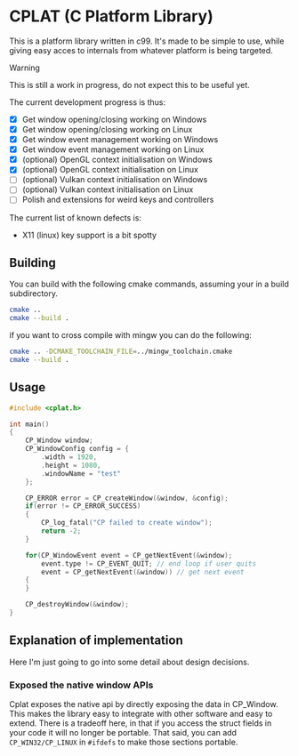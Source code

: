 # CPLAT (C Platform Library)
This is a platform library written in c99. It's made to be simple to use, while giving easy acces
to internals from whatever platform is being targeted.

> [!WARNING]
> This is still a work in progress, do not expect this to be useful yet.

The current development progress is thus:
- [x] Get window opening/closing working on Windows
- [x] Get window opening/closing working on Linux
- [x] Get window event management working on Windows
- [x] Get window event management working on Linux
- [x] (optional) OpenGL context initialisation on Windows
- [x] (optional) OpenGL context initialisation on Linux
- [ ] (optional) Vulkan context initialisation on Windows
- [ ] (optional) Vulkan context initialisation on Linux
- [ ] Polish and extensions for weird keys and controllers

The current list of known defects is:
- X11 (linux) key support is a bit spotty


## Building
You can build with the following cmake commands, assuming your in a 
build subdirectory.
```bash
cmake ..
cmake --build .
```
if you want to cross compile with mingw you can do the following:
```bash
cmake .. -DCMAKE_TOOLCHAIN_FILE=../mingw_toolchain.cmake
cmake --build .
```

## Usage
```CPP
#include <cplat.h>

int main()
{
    CP_Window window;
    CP_WindowConfig config = {
        .width = 1920,
        .height = 1080,
        .windowName = "test"
    };

    CP_ERROR error = CP_createWindow(&window, &config);
    if(error != CP_ERROR_SUCCESS)
    {
        CP_log_fatal("CP failed to create window");
        return -2;
    }

    for(CP_WindowEvent event = CP_getNextEvent(&window);
        event.type != CP_EVENT_QUIT; // end loop if user quits
        event = CP_getNextEvent(&window)) // get next event
    {
    }

    CP_destroyWindow(&window);
}
```

## Explanation of implementation
Here I'm just going to go into some detail about design decisions.

### Exposed the native window APIs
Cplat exposes the native api by directly exposing the data in CP_Window. This makes the library
easy to integrate with other software and easy to extend.
There is a tradeoff here, in that if you access the struct fields in your code it will no longer
be portable. That said, you can add `CP_WIN32/CP_LINUX` in `#ifdefs` to make those sections portable.
